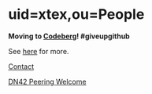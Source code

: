 # uid=xtex,ou=People

**Moving to [Codeberg](https://codeberg.org/xtex)! #giveupgithub**

See [here](https://xtexx.eu.org/) for more.

<!-- ![Metrics](https://gist.githubusercontent.com/xtexChooser/f5aaad2a87537508c3e27ea6d47c6443/raw/github-metrics.svg) -->

[Contact](https://blog.xtexx.eu.org/about/contact)

[DN42 Peering Welcome](https://blog.xtexx.eu.org/dn42)
